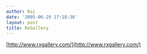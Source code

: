 ```yaml
---
author: Raj
date: '2005-06-29 17:18:36'
layout: post
title: RxGallery
---
```


[http://www.rxgallery.com/](http://www.rxgallery.com/)

